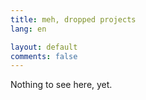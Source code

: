 ```yaml
---
title: meh, dropped projects
lang: en

layout: default
comments: false
---
```


Nothing to see here, yet.
